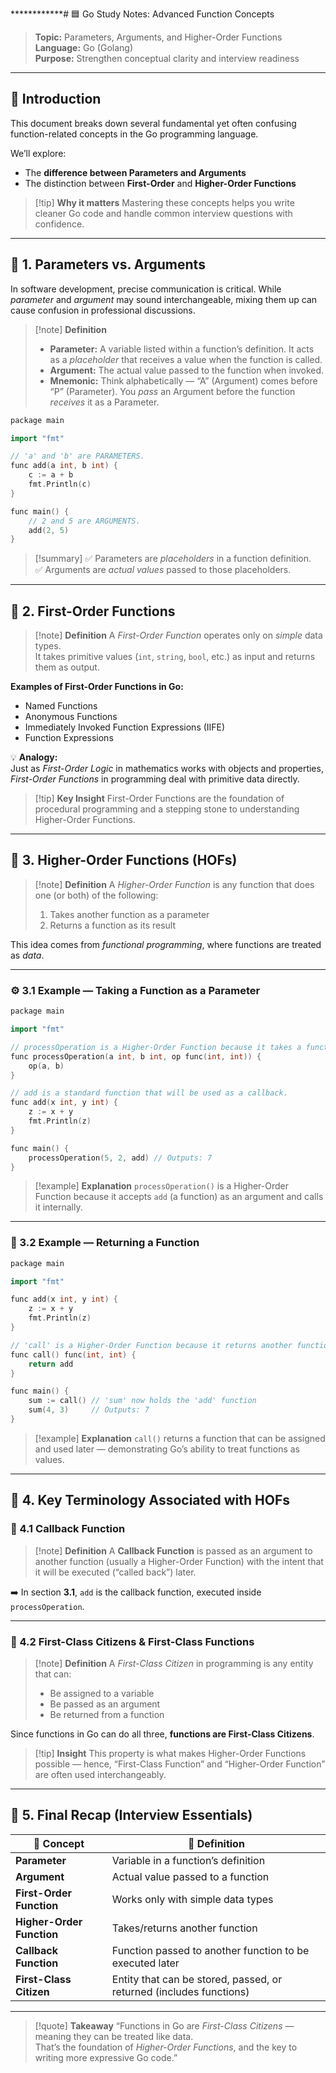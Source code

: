 ************# 🟦 Go Study Notes: Advanced Function Concepts

> **Topic:** Parameters, Arguments, and Higher-Order Functions  
> **Language:** Go (Golang)  
> **Purpose:** Strengthen conceptual clarity and interview readiness  

---

## 🧭 Introduction  

This document breaks down several fundamental yet often confusing function-related concepts in the Go programming language.  

We’ll explore:  
- The **difference between Parameters and Arguments**  
- The distinction between **First-Order** and **Higher-Order Functions**  

> [!tip] **Why it matters**
> Mastering these concepts helps you write cleaner Go code and handle common interview questions with confidence.

---

## 🔹 1. Parameters vs. Arguments  

In software development, precise communication is critical. While *parameter* and *argument* may sound interchangeable, mixing them up can cause confusion in professional discussions.  

> [!note] **Definition**
> - **Parameter:** A variable listed within a function’s definition. It acts as a *placeholder* that receives a value when the function is called.  
> - **Argument:** The actual value passed to the function when invoked.  
> - **Mnemonic:** Think alphabetically — “A” (Argument) comes before “P” (Parameter). You *pass* an Argument before the function *receives* it as a Parameter.  

```cpp
package main

import "fmt"

// 'a' and 'b' are PARAMETERS.
func add(a int, b int) {
    c := a + b
    fmt.Println(c)
}

func main() {
    // 2 and 5 are ARGUMENTS.
    add(2, 5)
}
```

> [!summary]
> ✅ Parameters are *placeholders* in a function definition.  
> ✅ Arguments are *actual values* passed to those placeholders.

---

## 🔸 2. First-Order Functions  

> [!note] **Definition**
> A *First-Order Function* operates only on *simple* data types.  
> It takes primitive values (`int`, `string`, `bool`, etc.) as input and returns them as output.

**Examples of First-Order Functions in Go:**  
- Named Functions  
- Anonymous Functions  
- Immediately Invoked Function Expressions (IIFE)  
- Function Expressions  

💡 **Analogy:**  
Just as *First-Order Logic* in mathematics works with objects and properties, *First-Order Functions* in programming deal with primitive data directly.  

> [!tip] **Key Insight**
> First-Order Functions are the foundation of procedural programming and a stepping stone to understanding Higher-Order Functions.

---

## 🧠 3. Higher-Order Functions (HOFs)  

> [!note] **Definition**
> A *Higher-Order Function* is any function that does one (or both) of the following:  
> 1. Takes another function as a parameter  
> 2. Returns a function as its result  

This idea comes from *functional programming*, where functions are treated as *data*.  

---

### ⚙️ 3.1 Example — Taking a Function as a Parameter  

```cpp
package main

import "fmt"

// processOperation is a Higher-Order Function because it takes a function 'op' as a parameter.
func processOperation(a int, b int, op func(int, int)) {
	op(a, b)
}

// add is a standard function that will be used as a callback.
func add(x int, y int) {
	z := x + y
	fmt.Println(z)
}

func main() {
	processOperation(5, 2, add) // Outputs: 7
}
```

> [!example] **Explanation**
> `processOperation()` is a Higher-Order Function because it accepts `add` (a function) as an argument and calls it internally.

---

### 🧩 3.2 Example — Returning a Function  

```cpp
package main

import "fmt"

func add(x int, y int) {
	z := x + y
	fmt.Println(z)
}

// 'call' is a Higher-Order Function because it returns another function.
func call() func(int, int) {
	return add
}

func main() {
	sum := call() // 'sum' now holds the 'add' function
	sum(4, 3)     // Outputs: 7
}
```

> [!example] **Explanation**
> `call()` returns a function that can be assigned and used later — demonstrating Go’s ability to treat functions as values.

---

## 🧩 4. Key Terminology Associated with HOFs  

### 🔸 4.1 Callback Function  

> [!note] **Definition**
> A **Callback Function** is passed as an argument to another function (usually a Higher-Order Function) with the intent that it will be executed (“called back”) later.  

➡️ In section **3.1**, `add` is the callback function, executed inside `processOperation`.

---

### 🔸 4.2 First-Class Citizens & First-Class Functions  

> [!note] **Definition**
> A *First-Class Citizen* in programming is any entity that can:  
> - Be assigned to a variable  
> - Be passed as an argument  
> - Be returned from a function  

Since functions in Go can do all three, **functions are First-Class Citizens**.  

> [!tip] **Insight**
> This property is what makes Higher-Order Functions possible — hence, “First-Class Function” and “Higher-Order Function” are often used interchangeably.

---

## 🧾 5. Final Recap (Interview Essentials)  

| 🧩 Concept | 💬 Definition |
|------------|----------------|
| **Parameter** | Variable in a function’s definition |
| **Argument** | Actual value passed to a function |
| **First-Order Function** | Works only with simple data types |
| **Higher-Order Function** | Takes/returns another function |
| **Callback Function** | Function passed to another function to be executed later |
| **First-Class Citizen** | Entity that can be stored, passed, or returned (includes functions) |

---

> [!quote] **Takeaway**
> “Functions in Go are *First-Class Citizens* — meaning they can be treated like data.  
> That’s the foundation of *Higher-Order Functions*, and the key to writing more expressive Go code.”
